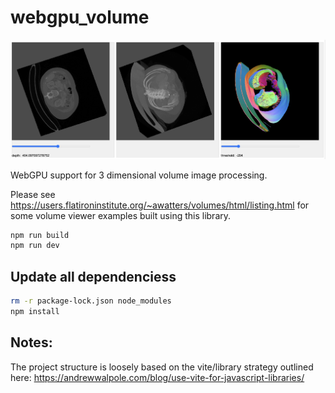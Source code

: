 # webgpu_volume

<img src="pancreas.png" width="800"/>

WebGPU support for 3 dimensional volume image processing.

Please see
<a href="https://users.flatironinstitute.org/~awatters/volumes/html/listing.html">
https://users.flatironinstitute.org/~awatters/volumes/html/listing.html</a> for some
volume viewer examples built using this library.

```bash
npm run build
npm run dev
```

## Update all dependenciess

```bash
rm -r package-lock.json node_modules
npm install
```

## Notes:

The project structure is loosely based on the vite/library strategy outlined here:
https://andrewwalpole.com/blog/use-vite-for-javascript-libraries/
